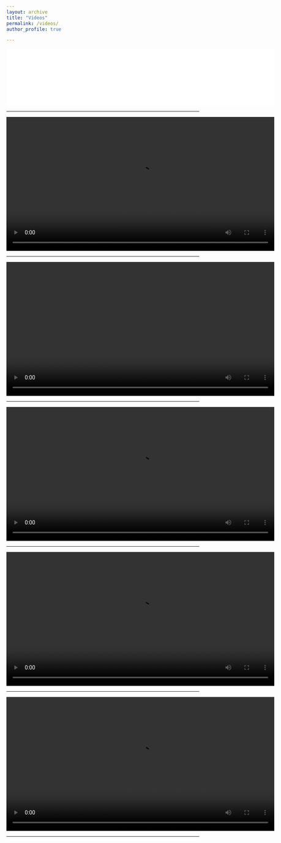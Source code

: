 ```yaml
---
layout: archive
title: "Videos"
permalink: /videos/
author_profile: true

---
```


<embed src="../videos/video7.avi" width="700px" controls>

---

<video src="../videos/video6.mp4" width="700px" controls></video>

---

<video dynsrc="../videos/video5.avi" width="700px" controls></video>

---

<video src="../videos/video3.mp4" width="700px" controls></video>

---

<video src="../videos/video2.mp4" width="700px" controls></video>

---

<video src="../videos/video1.mp4" width="700px" controls></video>

---


